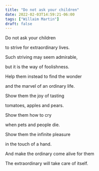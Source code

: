 ```yaml
---
title: "Do not ask your children"
date: 2022-02-03T14:59:21-06:00
tags: ["Willaim Martin"]
draft: false
---
```


Do not ask your children

to strive for extraordinary lives.

Such striving may seem admirable,

but it is the way of foolishness.

Help them instead to find the wonder

and the marvel of an ordinary life.

Show them the joy of tasting

tomatoes, apples and pears.

Show them how to cry

when pets and people die.

Show them the infinite pleasure

in the touch of a hand.

And make the ordinary come alive for them

The extraordinary will take care of itself.


